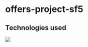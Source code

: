 # offers-project-sf5

## Technologies used

<img src="https://img.shields.io/badge/Spring-6DB33F?style=for-the-badge&logo=spring&logoColor=white" /> 

